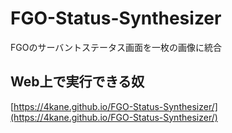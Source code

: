 # FGO-Status-Synthesizer
FGOのサーバントステータス画面を一枚の画像に統合

## Web上で実行できる奴
[https://4kane.github.io/FGO-Status-Synthesizer/](https://4kane.github.io/FGO-Status-Synthesizer/)
